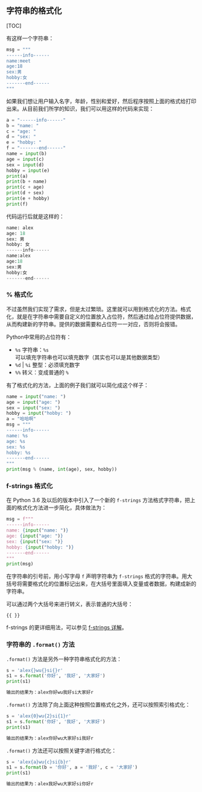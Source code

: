 ## 字符串的格式化

[TOC]

有这样一个字符串：

```python
msg = """
------info------
name:meet
age:18
sex:男
hobby:女
-------end------
"""
```

如果我们想让用户输入名字，年龄，性别和爱好，然后程序按照上面的格式给打印出来。从目前我们所学的知识，我们可以用这样的代码来实现：

```python
a = "------info------"
b = "name: "
c = "age: "
d = "sex: "
e = "hobby: "
f = "-------end------"
name = input(b)
age = input(c)
sex = input(d)
hobby = input(e)
print(a)
print(b + name)
print(c + age)
print(d + sex)
print(e + hobby)
print(f)
```

代码运行后就是这样的：

```python
name: alex
age: 18
sex: 男
hobby: 女
------info------
name:alex
age:18
sex:男
hobby:女
-------end------
```

### % 格式化

不过虽然我们实现了需求，但是太过繁琐。这里就可以用到格式化的方法。格式化，就是在字符串中需要自定义的位置放入占位符，然后通过给占位符提供数据，从而构建新的字符串。提供的数据需要和占位符一一对应，否则将会报错。

Python中常用的占位符有：

- `%s` 字符串：`%s` 可以填充字符串也可以填充数字（其实也可以是其他数据类型）
- `%d` | `%i` 整型：必须填充数字
- `%%` 转义：变成普通的 `%`

有了格式化的方法，上面的例子我们就可以简化成这个样子：

```python
name = input("name: ")
age = input("age: ")
sex = input("sex: ")
hobby = input("hobby: ")
a = "哈哈啊"
msg = """
------info------
name: %s
age: %s
sex: %s
hobby: %s
-------end------
"""
print(msg % (name, int(age), sex, hobby))
```

### f-strings 格式化

在 Python 3.6 及以后的版本中引入了一个新的 `f-strings` 方法格式字符串，把上面的格式化方法进一步简化，具体做法为：

```python
msg = f"""
------info------
name: {input("name: ")}
age: {input("age: ")}
sex: {input("sex: ")}
hobby: {input("hobby: ")}
-------end------
"""
print(msg)
```

在字符串的引号前，用小写字母 `f` 声明字符串为 `f-strings` 格式的字符串。用大括号将需要格式化的位置标记出来，在大括号里面填入变量或者数据，构建成新的字符串。

可以通过两个大括号来进行转义，表示普通的大括号：

```jinja2
{{ }}
```

f-strings 的更详细用法，可以参见  [f-strings 详解](f-strings.md)。

### 字符串的 `.format()` 方法

`.format()` 方法是另外一种字符串格式化的方法：

```python
s = 'alex{}wu{}si{}r'
s1 = s.format('你好', '我好', '大家好')
print(s1)

输出的结果为：alex你好wu我好si大家好r
```

`.format()` 方法除了向上面这种按照位置格式化之外，还可以按照索引格式化：

```python
s = 'alex{0}wu{2}si{1}r'
s1 = s.format('你好', '我好', '大家好')
print(s1)

输出的结果为：alex你好wu大家好si我好r
```

`.format()` 方法还可以按照关键字进行格式化：

```python
s = 'alex{a}wu{c}si{b}r'
s1 = s.format(b = '你好', a = '我好', c = '大家好')
print(s1)

输出的结果为：alex我好wu大家好si你好r
```